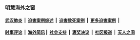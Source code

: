 
### 明慧海外之窗

####  [武汉肺炎](indexes/365.md?t=01161700) &nbsp;|&nbsp;  [迫害案例综述](indexes/328.md?t=01161700) &nbsp;|&nbsp; [迫害致死案例](indexes/277.md?t=01161700)  &nbsp;|&nbsp; [更多迫害案例](indexes/81.md?t=01161700)  &nbsp;|&nbsp; 
####  [时事评论](indexes/251.md?t=01161700) &nbsp;|&nbsp; [海外简讯](indexes/245.md?t=01161700)&nbsp;|&nbsp;  [社会支持](indexes/140.md?t=01161700) &nbsp;|&nbsp; [褒奖决议](indexes/282.md?t=01161700) &nbsp;|&nbsp; [社区报道](indexes/91.md?t=01161700)  &nbsp;|&nbsp; [天人之间](indexes/78.md?t=01161700) 

